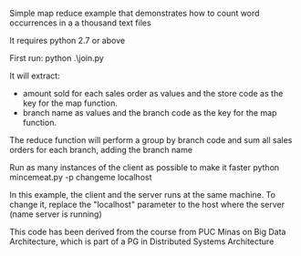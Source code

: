 Simple map reduce example that demonstrates how to count word occurrences in a a thousand text files

It requires python 2.7 or above

First run:
python .\join.py

It will extract:
-  amount sold for each sales order as values and the store code as the key for the map function.
-  branch name as values and the branch code as the key for the map function.

The reduce function will perform a group by branch code and sum all sales orders for each branch, adding the branch name

Run as many instances of the client as possible to make it faster
python mincemeat.py -p changeme localhost

In this example, the client and the server runs at the same machine. To change it, replace the "localhost" parameter to the host where the server (name server is running)

This code has been derived from the course from PUC Minas on Big Data Architecture, which is part of a PG in Distributed Systems Architecture